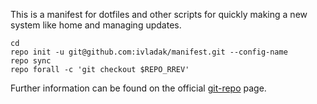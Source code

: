 This is a manifest for dotfiles and other scripts for quickly making a new
system like home and managing updates.

```
cd
repo init -u git@github.com:ivladak/manifest.git --config-name
repo sync
repo forall -c 'git checkout $REPO_RREV'
```

Further information can be found on the official
[git-repo](https://gerrit.googlesource.com/git-repo) page.
